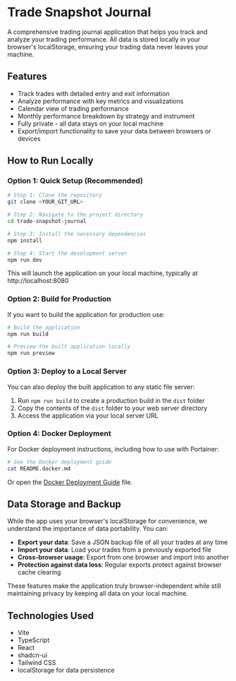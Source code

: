 
# Trade Snapshot Journal

A comprehensive trading journal application that helps you track and analyze your trading performance. All data is stored locally in your browser's localStorage, ensuring your trading data never leaves your machine.

## Features

- Track trades with detailed entry and exit information
- Analyze performance with key metrics and visualizations
- Calendar view of trading performance
- Monthly performance breakdown by strategy and instrument
- Fully private - all data stays on your local machine
- Export/import functionality to save your data between browsers or devices

## How to Run Locally

### Option 1: Quick Setup (Recommended)

```sh
# Step 1: Clone the repository
git clone <YOUR_GIT_URL>

# Step 2: Navigate to the project directory
cd trade-snapshot-journal

# Step 3: Install the necessary dependencies
npm install

# Step 4: Start the development server
npm run dev
```

This will launch the application on your local machine, typically at http://localhost:8080

### Option 2: Build for Production

If you want to build the application for production use:

```sh
# Build the application
npm run build

# Preview the built application locally
npm run preview
```

### Option 3: Deploy to a Local Server

You can also deploy the built application to any static file server:

1. Run `npm run build` to create a production build in the `dist` folder
2. Copy the contents of the `dist` folder to your web server directory
3. Access the application via your local server URL

### Option 4: Docker Deployment

For Docker deployment instructions, including how to use with Portainer:

```sh
# See the Docker deployment guide
cat README.docker.md
```

Or open the [Docker Deployment Guide](README.docker.md) file.

## Data Storage and Backup

While the app uses your browser's localStorage for convenience, we understand the importance of data portability. You can:

- **Export your data**: Save a JSON backup file of all your trades at any time
- **Import your data**: Load your trades from a previously exported file
- **Cross-browser usage**: Export from one browser and import into another
- **Protection against data loss**: Regular exports protect against browser cache clearing

These features make the application truly browser-independent while still maintaining privacy by keeping all data on your local machine.

## Technologies Used

- Vite
- TypeScript
- React
- shadcn-ui
- Tailwind CSS
- localStorage for data persistence
